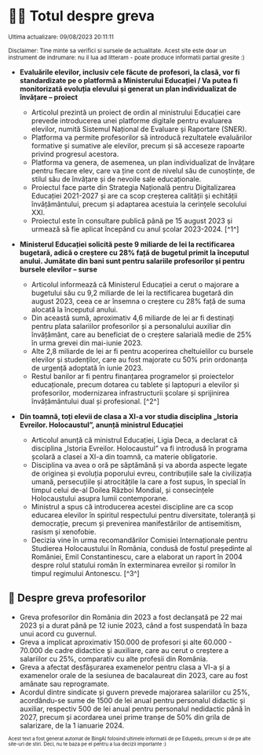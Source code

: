# 👩‍🏫 Totul despre greva
<sub>Ultima actualizare: 09/08/2023 20:11:11</sub>

<sub>Disclaimer: Tine minte sa verifici si sursele de actualitate. Acest site este doar un instrument de indrumare: nu il lua ad litteram - poate produce informatii partial gresite :)</sub>

- **Evaluările elevilor, inclusiv cele făcute de profesori, la clasă, vor fi standardizate pe o platformă a Ministerului Educației / Va putea fi monitorizată evoluția elevului și generat un plan individualizat de învățare – proiect**
    - Articolul prezintă un proiect de ordin al ministrului Educației care prevede introducerea unei platforme digitale pentru evaluarea elevilor, numită Sistemul Național de Evaluare și Raportare (SNER).
    - Platforma va permite profesorilor să introducă rezultatele evaluărilor formative și sumative ale elevilor, precum și să acceseze rapoarte privind progresul acestora.
    - Platforma va genera, de asemenea, un plan individualizat de învățare pentru fiecare elev, care va ține cont de nivelul său de cunoștințe, de stilul său de învățare și de nevoile sale educaționale.
    - Proiectul face parte din Strategia Națională pentru Digitalizarea Educației 2021-2027 și are ca scop creșterea calității și echității învățământului, precum și adaptarea acestuia la cerințele secolului XXI.
    - Proiectul este în consultare publică până pe 15 august 2023 și urmează să fie aplicat începând cu anul școlar 2023-2024. [^1^]

- **Ministerul Educației solicită peste 9 miliarde de lei la rectificarea bugetară, adică o creștere cu 28% față de bugetul primit la începutul anului. Jumătate din bani sunt pentru salariile profesorilor și pentru bursele elevilor – surse**
    - Articolul informează că Ministerul Educației a cerut o majorare a bugetului său cu 9,2 miliarde de lei la rectificarea bugetară din august 2023, ceea ce ar însemna o creștere cu 28% față de suma alocată la începutul anului.
    - Din această sumă, aproximativ 4,6 miliarde de lei ar fi destinați pentru plata salariilor profesorilor și a personalului auxiliar din învățământ, care au beneficiat de o creștere salarială medie de 25% în urma grevei din mai-iunie 2023.
    - Alte 2,8 miliarde de lei ar fi pentru acoperirea cheltuielilor cu bursele elevilor și studenților, care au fost majorate cu 50% prin ordonanța de urgență adoptată în iunie 2023.
    - Restul banilor ar fi pentru finanțarea programelor și proiectelor educaționale, precum dotarea cu tablete și laptopuri a elevilor și profesorilor, modernizarea infrastructurii școlare și sprijinirea învățământului dual și profesional. [^2^]

- **Din toamnă, toți elevii de clasa a XI-a vor studia disciplina „Istoria Evreilor. Holocaustul”, anunță ministrul Educației**
    - Articolul anunță că ministrul Educației, Ligia Deca, a declarat că disciplina „Istoria Evreilor. Holocaustul” va fi introdusă în programa școlară a clasei a XI-a din toamnă, ca materie obligatorie.
    - Disciplina va avea o oră pe săptămână și va aborda aspecte legate de originea și evoluția poporului evreu, contribuțiile sale la civilizația umană, persecuțiile și atrocitățile la care a fost supus, în special în timpul celui de-al Doilea Război Mondial, și consecințele Holocaustului asupra lumii contemporane.
    - Ministrul a spus că introducerea acestei discipline are ca scop educarea elevilor în spiritul respectului pentru diversitate, toleranță și democrație, precum și prevenirea manifestărilor de antisemitism, rasism și xenofobie.
    - Decizia vine în urma recomandărilor Comisiei Internaționale pentru Studierea Holocaustului în România, condusă de fostul președinte al României, Emil Constantinescu, care a elaborat un raport în 2004 despre rolul statului român în exterminarea evreilor și romilor în timpul regimului Antonescu. [^3^]

## 🏫 Despre greva profesorilor
- Greva profesorilor din România din 2023 a fost declanșată pe 22 mai 2023 și a durat până pe 12 iunie 2023, când a fost suspendată în baza unui acord cu guvernul.
- Greva a implicat aproximativ 150.000 de profesori și alte 60.000 - 70.000 de cadre didactice și auxiliare, care au cerut o creștere a salariilor cu 25%, comparativ cu alte profesii din România.
- Greva a afectat desfășurarea examenelor pentru clasa a VI-a și a examenelor orale de la sesiunea de bacalaureat din 2023, care au fost amânate sau reprogramate.
- Acordul dintre sindicate și guvern prevede majorarea salariilor cu 25%, acordându-se sume de 1500 de lei anual pentru personalul didactic și auxiliar, respectiv 500 de lei anual pentru personalul nedidactic până în 2027, precum și acordarea unei prime tranșe de 50% din grila de salarizare, de la 1 ianuarie 2024.


<sub><sub>Acest text a fost generat automat de BingAI folosind ultimele informatii de pe Edupedu, precum si de pe alte site-uri de stiri. Deci, nu te baza pe el pentru a lua decizii importante :)</sub></sub>